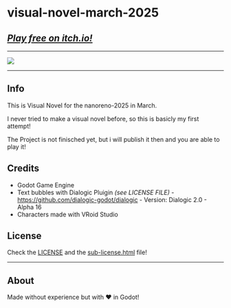 # visual-novel-march-2025

## ***[Play free on itch.io!](https://shadowdara.itch.io/visual-novel-march-2025)***

---

![](https://i.imgur.com/GqciJeB.png)

---

## Info

This is Visual Novel for the nanoreno-2025 in March.

I never tried to make a visual novel before, so this is basicly my first attempt!

The Project is not finisched yet, but i will publish it then and you
are able to play it!

## Credits
- Godot Game Engine
- Text bubbles with Dialogic Pluigin *(see LICENSE FILE)* - https://github.com/dialogic-godot/dialogic - Version: Dialogic 2.0 - Alpha 16
- Characters made with VRoid Studio

## License
Check the [LICENSE](LICENSE) and the [sub-license.html](sub-license.html) file!

---

## About

Made without experience but with :heart: in Godot!
